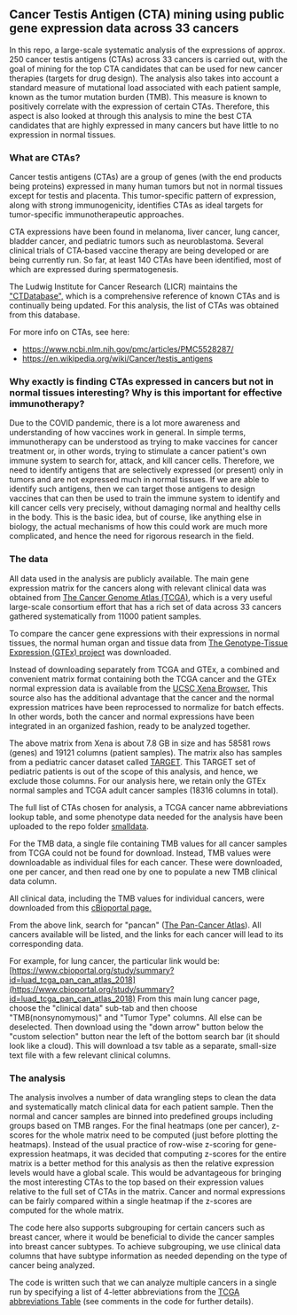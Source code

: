 ## Cancer Testis Antigen (CTA) mining using public gene expression data across 33 cancers
In this repo, a large-scale systematic analysis of the expressions of approx. 250 cancer testis antigens (CTAs) across 33 cancers is carried out, with the goal of mining for the top CTA candidates that can be used for new cancer therapies (targets for drug design).  The analysis also takes into account a standard measure of mutational load associated with each patient sample, known as the tumor mutation burden (TMB). This measure is known to positively correlate with the expression of certain CTAs. Therefore, this aspect is also looked at through this analysis to mine the best CTA candidates that are highly expressed in many cancers but have little to no expression in normal tissues.

### What are CTAs?
Cancer testis antigens (CTAs) are a group of genes (with the end products being proteins) expressed in many human tumors but not in normal tissues except for testis and placenta. This tumor-specific pattern of expression, along with strong immunogenicity, identifies CTAs as ideal targets for tumor-specific immunotherapeutic approaches. 

CTA expressions have been found in melanoma, liver cancer, lung cancer, bladder cancer, and pediatric tumors such as neuroblastoma. Several clinical trials of CTA‐based vaccine therapy are being developed or are being currently run. So far, at least 140 CTAs have been identified, most of which are expressed during spermatogenesis. 

The Ludwig Institute for Cancer Research (LICR) maintains the ["CTDatabase",](http://www.cta.lncc.br/) which is a comprehensive reference of known CTAs and is continually being updated. For this analysis, the list of CTAs was obtained from this database. 

For more info on CTAs, see here:
- https://www.ncbi.nlm.nih.gov/pmc/articles/PMC5528287/
- https://en.wikipedia.org/wiki/Cancer/testis_antigens

### Why exactly is finding CTAs expressed in cancers but not in normal tissues interesting? Why is this important for effective immunotherapy?
Due to the COVID pandemic, there is a lot more awareness and understanding of how vaccines work in general. In simple terms, immunotherapy can be understood as trying to make vaccines for cancer treatment or, in other words, trying to stimulate a cancer patient's own immune system to search for, attack, and kill cancer cells. Therefore, we need to identify antigens that are selectively expressed (or present) only in tumors and are not expressed much in normal tissues. If we are able to identify such antigens, then we can target those antigens to design vaccines that can then be used to train the immune system to identify and kill cancer cells very precisely, without damaging normal and healthy cells in the body. This is the basic idea, but of course, like anything else in biology, the actual mechanisms of how this could work are much more complicated, and hence the need for rigorous research in the field.

### The data
All data used in the analysis are publicly available. The main gene expression matrix for the cancers along with relevant clinical data was obtained from [The Cancer Genome Atlas (TCGA)](https://www.cancer.gov/about-nci/organization/ccg/research/structural-genomics/tcga), which is a very useful large-scale consortium effort that has a rich set of data across 33 cancers gathered systematically from 11000 patient samples. 

To compare the cancer gene expressions with their expressions in normal tissues, the normal human organ and tissue data from [The Genotype-Tissue Expression (GTEx) project](https://gtexportal.org/home/) was downloaded.

Instead of downloading separately from TCGA and GTEx, a combined and convenient matrix format containing both the TCGA cancer and the GTEx normal expression data is available from the [UCSC Xena Browser.](https://xenabrowser.net/datapages/?dataset=TcgaTargetGtex_RSEM_Hugo_norm_count&host=https%3A%2F%2Ftoil.xenahubs.net&removeHub=https%3A%2F%2Fxena.treehouse.gi.ucsc.edu%3A443) This source also has the additional advantage that the cancer and the normal expression matrices have been reprocessed to normalize for batch effects. In other words, both the cancer and normal expressions have been integrated in an organized fashion, ready to be analyzed together.

The above matrix from Xena is about 7.8 GB in size and has 58581 rows (genes) and 19121 columns (patient samples). The matrix also has samples from a pediatric cancer dataset called [TARGET](https://ocg.cancer.gov/programs/target). This TARGET set of pediatric patients is out of the scope of this analysis, and hence, we exclude those columns. For our analysis here, we retain only the GTEx normal samples and TCGA adult cancer samples (18316 columns in total).


The full list of CTAs chosen for analysis, a TCGA cancer name abbreviations lookup table, and some phenotype data needed for the analysis have been uploaded to the repo folder [smalldata](/smalldata).

For the TMB data, a single file containing TMB values for all cancer samples from TCGA could not be found for download. Instead, TMB values were downloadable as individual files for each cancer. These were downloaded, one per cancer, and then read one by one to populate a new TMB clinical data column.

All clinical data, including the TMB values for individual cancers, were downloaded from this [cBioportal page.](https://www.cbioportal.org/datasets)

From the above link, search for "pancan" ([The Pan-Cancer Atlas](https://gdc.cancer.gov/about-data/publications/pancanatlas)). All cancers available will be listed, and the links for each cancer will lead to its corresponding data.

For example, for lung cancer, the particular link would be:
[https://www.cbioportal.org/study/summary?id=luad_tcga_pan_can_atlas_2018](https://www.cbioportal.org/study/summary?id=luad_tcga_pan_can_atlas_2018)
From this main lung cancer page, choose the "clinical data" sub-tab and then choose "TMB(nonsynomymous)" and "Tumor Type" columns. All else can be deselected. Then download using the "down arrow" button below the "custom selection" button near the left of the bottom search bar (it should look like a cloud). This
will download a tsv table as a separate, small-size text file with a few relevant clinical columns.

### The analysis
The analysis involves a number of data wrangling steps to clean the data and systematically match clinical data for each patient sample. Then the normal and cancer samples are binned into predefined groups including groups based on TMB ranges. For the final heatmaps (one per cancer), z-scores for the whole matrix need to be computed (just before plotting the heatmaps). Instead of the usual practice of row-wise z-scoring for gene-expression heatmaps, it was decided that computing z-scores for the entire matrix is a better method for this analysis as then the relative expression levels would have a global scale. This would be advantageous for bringing the most interesting CTAs to the top based on their expression values relative to the full set of CTAs in the matrix. Cancer and normal expressions can be fairly compared within a single heatmap if the z-scores are computed for the whole matrix.

The code here also supports subgrouping for certain cancers such as breast cancer, where it would be beneficial to divide the cancer samples into breast cancer subtypes. To achieve subgrouping, we use clinical data columns that have subtype information as needed depending on the type of cancer being analyzed.

The code is written such that we can analyze multiple cancers in a single run by specifying a list of 4-letter abbreviations from the [TCGA abbreviations Table](/smalldata/tcga_abbr.txt) (see comments in the code for further details).
